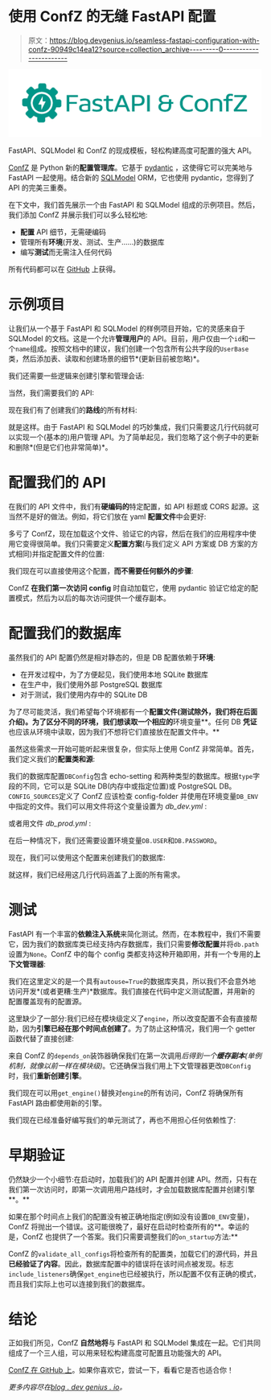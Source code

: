 # 使用 ConfZ 的无缝 FastAPI 配置

> 原文：<https://blog.devgenius.io/seamless-fastapi-configuration-with-confz-90949c14ea12?source=collection_archive---------0----------------------->

![](img/d456828ce42f67eff7c58b89ba06ac27.png)

FastAPI、SQLModel 和 ConfZ 的现成模板，轻松构建高度可配置的强大 API。

[ConfZ](https://github.com/Zuehlke/ConfZ) 是 Python 新的**配置管理库**。它基于 [pydantic](https://pydantic-docs.helpmanual.io/) ，这使得它可以完美地与 FastAPI 一起使用。结合新的 [SQLModel](https://sqlmodel.tiangolo.com/) ORM，它也使用 pydantic，您得到了 API 的完美三重奏。

在下文中，我们首先展示一个由 FastAPI 和 SQLModel 组成的示例项目。然后，我们添加 ConfZ 并展示我们可以多么轻松地:

*   **配置** API 细节，无需硬编码
*   管理所有**环境**(开发、测试、生产……)的数据库
*   编写**测试**而无需注入任何代码

所有代码都可以在 [GitHub](https://github.com/silvanmelchior/FastAPI_ConfZ_Demo) 上获得。

# 示例项目

让我们从一个基于 FastAPI 和 SQLModel 的样例项目开始，它的灵感来自于 SQLModel 的文档。这是一个允许**管理用户**的 API。目前，用户仅由一个`id`和一个`name`组成。按照文档中的建议，我们创建一个包含所有公共字段的`UserBase`类，然后添加表、读取和创建场景的细节*(更新目前被忽略)*。

我们还需要一些逻辑来创建引擎和管理会话:

当然，我们需要我们的 API:

现在我们有了创建我们的**路线**的所有材料:

就是这样。由于 FastAPI 和 SQLModel 的巧妙集成，我们只需要这几行代码就可以实现一个(基本的)用户管理 API。为了简单起见，我们忽略了这个例子中的更新和删除*(但是它们也非常简单)*。

# 配置我们的 API

在我们的 API 文件中，我们有**硬编码的**特定配置，如 API 标题或 CORS 起源。这当然不是好的做法。例如，将它们放在 yaml **配置文件**中会更好:

多亏了 ConfZ，现在加载这个文件、验证它的内容，然后在我们的应用程序中使用它变得很简单。我们只需要定义**配置方案**(与我们定义 API 方案或 DB 方案的方式相同)并指定配置文件的位置:

我们现在可以直接使用这个配置，**而不需要任何额外的步骤**:

ConfZ **在我们第一次访问 config** 时自动加载它，使用 pydantic 验证它给定的配置模式，然后为以后的每次访问提供一个缓存副本。

# 配置我们的数据库

虽然我们的 API 配置仍然是相对静态的，但是 DB 配置依赖于**环境**:

*   在开发过程中，为了方便起见，我们使用本地 SQLite 数据库
*   在生产中，我们使用外部 PostgreSQL 数据库
*   对于测试，我们使用内存中的 SQLite DB

为了尽可能灵活，我们希望每个环境都有一个**配置文件(测试除外，我们将在后面介绍)。为了区分不同的环境，我们想读取一个相应的**环境变量**。任何 DB **凭证**也应该从环境中读取，因为我们不想将它们直接放在配置文件中。**

虽然这些需求一开始可能听起来很复杂，但实际上使用 ConfZ 非常简单。首先，我们定义我们的**配置类和源**:

我们的数据库配置`DBConfig`包含 echo-setting 和两种类型的数据库。根据`type`字段的不同，它可以是 SQLite DB(内存中或指定位置)或 PostgreSQL DB。`CONFIG_SOURCES`定义了 ConfZ 应该检查 config-folder 并使用在环境变量`DB_ENV`中指定的文件。我们可以用文件将这个变量设置为 *db_dev.yml* :

或者用文件 *db_prod.yml* :

在后一种情况下，我们还需要设置环境变量`DB.USER`和`DB.PASSWORD`。

现在，我们可以使用这个配置来创建我们的数据库:

就这样，我们已经用这几行代码涵盖了上面的所有需求。

# 测试

FastAPI 有一个丰富的**依赖注入系统**来简化测试。然而，在本教程中，我们不需要它，因为我们的数据库类已经支持内存数据库，我们只需要**修改配置**并将`db.path`设置为`None`。ConfZ 中的每个 config 类都支持这种开箱即用，并有一个专用的**上下文管理器**:

我们在这里定义的是一个具有`autouse=True`的数据库夹具，所以我们不会意外地访问开发*(或者更糟:生产)*数据库。我们直接在代码中定义测试配置，并用新的配置覆盖现有的配置源。

这里缺少了一部分:我们已经在模块级定义了`engine`，所以改变配置不会有直接帮助，因为**引擎已经在那个时间点创建了**。为了防止这种情况，我们用一个 getter 函数代替了直接创建:

来自 ConfZ 的`depends_on`装饰器确保我们在第一次调用*后得到一个**缓存副本**(单例机制，就像以前一样在模块级)*。它还确保当我们用上下文管理器更改`DBConfig`时，我们**重新创建引擎**。

我们现在可以用`get_engine()`替换对`engine`的所有访问，ConfZ 将确保所有 FastAPI 路由都使用新的引擎。

我们现在已经准备好编写我们的单元测试了，再也不用担心任何依赖性了:

# 早期验证

仍然缺少一个小细节:在启动时，加载我们的 API 配置并创建 API。然而，只有在我们第一次访问时，即第一次调用用户路线时，才会加载数据库配置并创建引擎**。**

如果在那个时间点上我们的配置没有被正确地指定(例如没有设置`DB_ENV`变量)，ConfZ 将抛出一个错误。这可能很晚了，最好在启动时检查所有的**。幸运的是，ConfZ 也提供了一个答案。我们只需要调整我们的`on_startup`方法:**

ConfZ 的`validate_all_configs`将检查所有的配置类，加载它们的源代码，并且**已经验证了内容**。因此，数据库配置中的错误将在该时间点被发现。标志`include_listeners`确保`get_engine`也已经被执行，所以配置不仅有正确的模式，而且我们实际上也可以连接到我们的数据库。

# 结论

正如我们所见，ConfZ **自然地将**与 FastAPI 和 SQLModel 集成在一起。它们共同组成了一个三人组，可以用来轻松构建高度可配置且功能强大的 API。

[ConfZ 在 GitHub 上](https://github.com/Zuehlke/ConfZ)。如果你喜欢它，尝试一下，看看它是否也适合你！

*更多内容尽在*[*blog . dev genius . io*](http://blog.devgenius.io)*。*